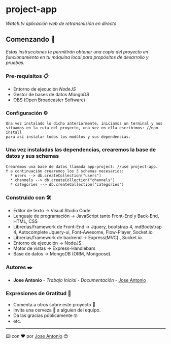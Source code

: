 # project-app

_Watch.tv aplicación web de retransmisión en directo_

## Comenzando 🚀

_Estas instrucciones te permitirán obtener una copia del proyecto en funcionamiento en tu máquina local para propósitos de desarrollo y pruebas._


### Pre-requisitos 📋

* Entorno de ejecución _NodeJS_
* Gestor de bases de datos _MongoDB_
* OBS (Open Broadcaster Software)

### Configuración ⚙️

```
Una vez instalado lo dicho anteriormente, iniciamos un terminal y nos
situamos en la ruta del proyecto, una vez en ella escribimos: //npm install
para así instalar todos los modúlos y sus dependencias.
```

### Una vez instaladas las dependencias, crearemos la base de datos y sus schemas

```
Crearemos una base de datos llamada app-project: //use project-app.
Y a continuación crearemos los 3 schemas necesarios:
  * users --> db.createCollection("users")
  * channels --> db.createCollection("channels")
  * categories --> db.createCollection("categories")
```

### Construido con 🛠️

* Editor de texto → Visual Studio Code.
* Lenguaje de programación → JavaScript tanto Front-End y Back-End, HTML, CSS
* Librerías/framework de Front-End → Jquery, bootstrap 4, mdBootstrap 4, Autocomplete
Jquery-ui, Font-Awesome, Flow-Player, Socket.io.
* Librerías/framework de backend → Express(MVC) , Socket.io.
* Entorno de ejecución → NodeJS.
* Motor de vistas → Express-Handlebars
* Base de datos → MongoDB (ORM, Mongoose).

### Autores ✒️


* **Jose Antonio** - *Trabajo Inicial* - *Documentación* - [Jose Antonio](https://github.com/JoseAntonioRA)

### Expresiones de Gratitud 🎁

* Comenta a otros sobre este proyecto 📢
* Invita una cerveza 🍺 a alguien del equipo. 
* Da las gracias públicamente 🤓.
* etc.



---
⌨️ con ❤️ por [Jose Antonio](https://github.com/JoseAntonioRA) 😊
